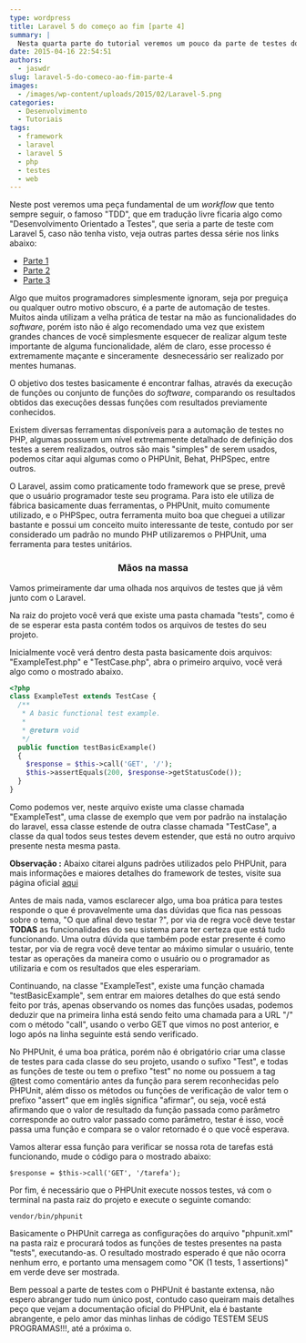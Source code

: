 ```yaml
---
type: wordpress
title: Laravel 5 do começo ao fim [parte 4]
summary: |
  Nesta quarta parte do tutorial veremos um pouco da parte de testes do Laravel 5, uma boa pratica que todos deveriam adotar mas que muitas vezes é simplesmente ignorada.
date: 2015-04-16 22:54:51
authors:
  - jaswdr
slug: laravel-5-do-comeco-ao-fim-parte-4
images:
  - /images/wp-content/uploads/2015/02/Laravel-5.png
categories:
  - Desenvolvimento
  - Tutoriais
tags:
  - framework
  - laravel
  - laravel 5
  - php
  - testes
  - web
---
```


Neste post veremos uma peça fundamental de um <em>workflow</em> que tento sempre seguir, o famoso "TDD", que em tradução livre ficaria algo como "Desenvolvimento Orientado a Testes", que seria a parte de teste com Laravel 5, caso não tenha visto, veja outras partes dessa série nos links abaixo:
<ul>
	<li><a href="/tutorial-laravel-5" target="_blank">Parte 1</a></li>
	<li><a href="/tutorial-laravel-5-parte-2" target="_blank">Parte 2</a></li>
	<li><a href="/laravel-5-do-comeco-ao-fim-parte-3" target="_blank">Parte 3</a></li>
</ul>
Algo que muitos programadores simplesmente ignoram, seja por preguiça ou qualquer outro motivo obscuro, é a parte de automação de testes. Muitos ainda utilizam a velha prática de testar na mão as funcionalidades do <em>software</em>, porém isto não é algo recomendado uma vez que existem grandes chances de você simplesmente esquecer de realizar algum teste importante de alguma funcionalidade, além de claro, esse processo é extremamente maçante e sinceramente  desnecessário ser realizado por mentes humanas.

O objetivo dos testes basicamente é encontrar falhas, através da execução de funções ou conjunto de funções do <em>software</em>, comparando os resultados obtidos das execuções dessas funções com resultados previamente conhecidos.

Existem diversas ferramentas disponíveis para a automação de testes no PHP, algumas possuem um nível extremamente detalhado de definição dos testes a serem realizados, outros são mais "simples" de serem usados, podemos citar aqui algumas como o PHPUnit, Behat, PHPSpec, entre outros.

O Laravel, assim como praticamente todo framework que se prese, prevê que o usuário programador teste seu programa. Para isto ele utiliza de fábrica basicamente duas ferramentas, o PHPUnit, muito comumente utilizado, e o PHPSpec, outra ferramenta muito boa que cheguei a utilizar bastante e possui um conceito muito interessante de teste, contudo por ser considerado um padrão no mundo PHP utilizaremos o PHPUnit, uma ferramenta para testes unitários.
<h3 style="text-align: center;">Mãos na massa</h3>
Vamos primeiramente dar uma olhada nos arquivos de testes que já vêm junto com o Laravel.

Na raiz do projeto você verá que existe uma pasta chamada "tests", como é de se esperar esta pasta contém todos os arquivos de testes do seu projeto.

Inicialmente você verá dentro desta pasta basicamente dois arquivos: "ExampleTest.php" e "TestCase.php", abra o primeiro arquivo, você verá algo como o mostrado abaixo.


```php
<?php
class ExampleTest extends TestCase {
  /**
   * A basic functional test example.
   *
   * @return void
   */
  public function testBasicExample()
  {
    $response = $this->call('GET', '/');
    $this->assertEquals(200, $response->getStatusCode());
  }
}
```

Como podemos ver, neste arquivo existe uma classe chamada "ExampleTest", uma classe de exemplo que vem por padrão na instalação do laravel, essa classe estende de outra classe chamada "TestCase", a classe da qual todos seus testes devem estender, que está no outro arquivo presente nesta mesma pasta.

<strong>Observação :</strong> Abaixo citarei alguns padrões utilizados pelo PHPUnit, para mais informações e maiores detalhes do framework de testes, visite sua página oficial <a href="https://phpunit.de/">aqui</a>

Antes de mais nada, vamos esclarecer algo, uma boa prática para testes responde o que é provavelmente uma das dúvidas que fica nas pessoas sobre o tema, "O que afinal devo testar ?", por via de regra você deve testar <strong>TODAS</strong> as funcionalidades do seu sistema para ter certeza que está tudo funcionando. Uma outra dúvida que também pode estar presente é como testar, por via de regra você deve tentar ao máximo simular o usuário, tente testar as operações da maneira como o usuário ou o programador as utilizaria e com os resultados que eles esperariam.

Continuando, na classe "ExampleTest", existe uma função chamada "testBasicExample", sem entrar em maiores detalhes do que está sendo feito por trás, apenas observando os nomes das funções usadas, podemos deduzir que na primeira linha está sendo feito uma chamada para a URL "/" com o método "call", usando o verbo GET que vimos no post anterior, e logo após na linha seguinte está sendo verificado.

No PHPUnit, é uma boa prática, porém não é obrigatório criar uma classe de testes para cada classe do seu projeto, usando o sufixo "Test", e todas as funções de teste ou tem o prefixo "test" no nome ou possuem a tag @test como comentário antes da função para serem reconhecidas pelo PHPUnit, além disso os métodos ou funções de verificação de valor tem o prefixo "assert" que em inglês significa "afirmar", ou seja, você está afirmando que o valor de resultado da função passada como parâmetro corresponde ao outro valor passado como parâmetro, testar é isso, você passa uma função e compara se o valor retornado é o que você esperava.

Vamos alterar essa função para verificar se nossa rota de tarefas está funcionando, mude o código para o mostrado abaixo:
<pre><code>$response = $this-&gt;call('GET', '/tarefa');</code></pre>
Por fim, é necessário que o PHPUnit execute nossos testes, vá com o terminal na pasta raiz do projeto e execute o seguinte comando:
<pre><code>vendor/bin/phpunit</code></pre>
Basicamente o PHPUnit carrega as configurações do arquivo "phpunit.xml" na pasta raiz e procurará todos as funções de testes presentes na pasta "tests", executando-as. O resultado mostrado esperado é que não ocorra nenhum erro, e portanto uma mensagem como "OK (1 tests, 1 assertions)" em verde deve ser mostrada.

Bem pessoal a parte de testes com o PHPUnit é bastante extensa, não espero abranger tudo num único post, contudo caso queiram mais detalhes peço que vejam a documentação oficial do PHPUnit, ela é bastante abrangente, e pelo amor das minhas linhas de código TESTEM SEUS PROGRAMAS!!!, até a próxima o.
